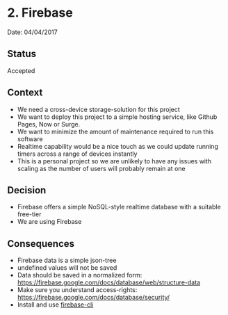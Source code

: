 # 2. Firebase

Date: 04/04/2017

## Status

Accepted

## Context

* We need a cross-device storage-solution for this project
* We want to deploy this project to a simple hosting service, like Github Pages, Now or Surge.
* We want to minimize the amount of maintenance required to run this software
* Realtime capability would be a nice touch as we could update running timers across a range of devices instantly
* This is a personal project so we are unlikely to have any issues with scaling as the number of users will probably
remain at one

## Decision

* Firebase offers a simple NoSQL-style realtime database with a suitable free-tier
* We are using Firebase

## Consequences

* Firebase data is a simple json-tree
* undefined values will not be saved
* Data should be saved in a normalized form: https://firebase.google.com/docs/database/web/structure-data
* Make sure you understand access-rights: https://firebase.google.com/docs/database/security/
* Install and use [firebase-cli](https://firebase.google.com/docs/database/web/structure-data)
